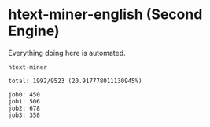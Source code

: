 # htext-miner-english (Second Engine)

Everything doing here is automated.

```
htext-miner

total: 1992/9523 (20.917778011130945%)

job0: 450
job1: 506
job2: 678
job3: 358
```